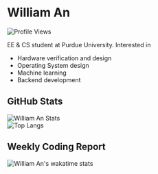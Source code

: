 # William An

![Profile Views](https://komarev.com/ghpvc/?username=William-An)

EE & CS student at Purdue University. Interested in 
- Hardware verification and design
- Operating System design
- Machine learning
- Backend development


## GitHub Stats
![William An Stats](https://github-readme-stats.vercel.app/api?username=William-An&count_private=true&show_icons=true&theme=radical)  
![Top Langs](https://github-readme-stats.vercel.app/api/top-langs/?username=William-An&count_private=true&theme=dark&show_icons=true)

## Weekly Coding Report
![William An's wakatime stats](https://github-readme-stats.vercel.app/api/wakatime?username=MTK4NA&theme=dark)

<!--
**William-An/William-An** is a ✨ _special_ ✨ repository because its `README.md` (this file) appears on your GitHub profile.

Here are some ideas to get you started:

- 🔭 I’m currently working on ...
- 🌱 I’m currently learning ...
- 👯 I’m looking to collaborate on ...
- 🤔 I’m looking for help with ...
- 💬 Ask me about ...
- 📫 How to reach me: ...
- 😄 Pronouns: ...
- ⚡ Fun fact: ...
-->

